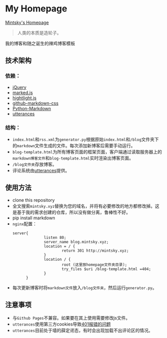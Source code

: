 # My Homepage

[Mintsky's Homepage](http://mintsky.xyz)

>人类的本质是造轮子。

我的博客和随之诞生的辣鸡博客模板

## 技术架构

### 依赖：

* [jQuery](https://jquery.com)
* [marked.js](https://marked.js.org/)
* [hightlight.js](http://highlightjs.org/)
* [github-markdown-css](https://sindresorhus.com/github-markdown-css/)
* [Python-Markdown](https://python-markdown.github.io/)
* [utterances](https://utteranc.es/)

### 结构：

* `index.html`和`rss.xml`为`generator.py`根据原始`index.html`和`/blog`文件夹下的`markdown`文件生成的文件。每次添加新博客后需要手动运行。
* `blog-template.html`为所有博客页面的框架页面，客户端通过读取服务器上的`markdown博客文件`和`blog-template.html`实时渲染出博客页面。
* `/blog文件夹`存放博客。
* 评论系统由[utterances](https://utteranc.es/)提供。

## 使用方法

* clone this repository
* 全文搜索`mintsky.xyz`替换为您的域名，并将有必要修改的地方都修改掉。这是基于我的需求创建的仓库，所以没有做分离，鲁棒性不好。
* pip install markdown
* `nginx`配置：
  ```
  server{
                listen 80;
                server_name blog.mintsky.xyz;
                location = / {
                        return 301 http://mintsky.xyz;
                }
                location / {
                        root (这里放homepage文件夹目录);
                        try_files $uri /blog-template.html =404;
                }
        }
  ```
* 每次更新博客时将`markdown文件`放入`/blog文件夹`，然后运行`generator.py`。

## 注意事项

* 与`Github Pages`不兼容。如果要在其上使用需要修改js文件。
* `utterances`使用第三方cookies导致[401报错的问题](https://github.com/utterance/utterances/issues/123)
* `utterances`目前处于墙的薛定谔态，有时会出现加载不出评论区的情况。